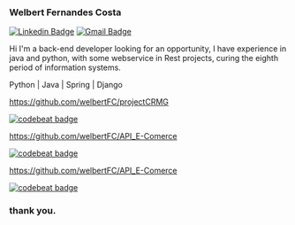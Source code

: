 ### Welbert Fernandes Costa

[![Linkedin Badge](https://img.shields.io/badge/-LinkedIn-blue?style=flat&logo=Linkedin&logoColor=white&link=https://www.linkedin.com/in/newton-cesar-0468171b7/)](https://www.linkedin.com/in/welbert-fernandes/)
[![Gmail Badge](https://img.shields.io/badge/-Gmail-c14438?style=flat&logo=Gmail&logoColor=white&link=mailto:newtoncesar.dev@gmail.com)](mailto:welbert.jsj@gmail.com)

Hi I'm a back-end developer looking for an opportunity, I have experience in java and python, with some webservice in Rest projects, curing the eighth period of information systems.


Python | Java | Spring | Django

https://github.com/welbertFC/projectCRMG

<a href="https://codebeat.co/projects/github-com-welbertfc-text_analysis_web-master"><img alt="codebeat badge" src="https://codebeat.co/badges/18e7cfe3-7035-4836-aac4-c97a3109d6bb" /></a>


https://github.com/welbertFC/API_E-Comerce

<a href="https://codebeat.co/projects/github-com-welbertfc-projectcrmg-master"><img alt="codebeat badge" src="https://codebeat.co/badges/63f287f9-5dab-43a0-ac90-49d7508cb4d0" /></a>

https://github.com/welbertFC/API_E-Comerce

<a href="https://codebeat.co/projects/github-com-welbertfc-api_e-comerce-main"><img alt="codebeat badge" src="https://codebeat.co/badges/045f7385-f27e-4b8a-a129-901137af2e7f" /></a>






### thank you.
